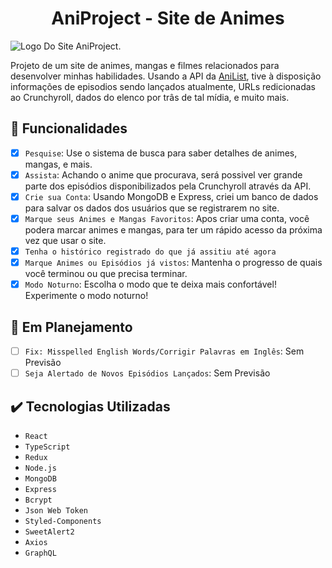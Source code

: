 <h1 align="center">AniProject - Site de Animes</h1>

![Logo Do Site AniProject.](https://user-images.githubusercontent.com/69987890/177884319-0678f842-f3ca-4f62-8d31-7638ca954057.png)

Projeto de um site de animes, mangas e filmes relacionados para desenvolver minhas habilidades. Usando a API da <a href='https://anilist.gitbook.io/anilist-apiv2-docs/'>AniList</a>, tive à disposição informações de episodios sendo lançados atualmente, URLs redicionadas ao Crunchyroll, dados do elenco por trâs de tal mídia, e muito mais.

## :hammer: Funcionalidades

- [x] `Pesquise`: Use o sistema de busca para saber detalhes de animes, mangas, e mais.
- [x] `Assista`: Achando o anime que procurava, será possivel ver grande parte dos episódios disponibilizados pela Crunchyroll através da API.
- [x] `Crie sua Conta`: Usando MongoDB e Express, criei um banco de dados para salvar os dados dos usuários que se registrarem no site.
- [x] `Marque seus Animes e Mangas Favoritos`: Apos criar uma conta, você podera marcar animes e mangas, para ter um rápido acesso da próxima vez que usar o site.
- [x] `Tenha o histórico registrado do que já assitiu até agora`
- [x] `Marque Animes ou Episódios já vistos`: Mantenha o progresso de quais você terminou ou que precisa terminar.
- [x] `Modo Noturno`: Escolha o modo que te deixa mais confortável! Experimente o modo noturno!

## :pushpin: Em Planejamento
 
- [ ] `Fix: Misspelled English Words/Corrigir Palavras em Inglês`: Sem Previsão
- [ ] `Seja Alertado de Novos Episódios Lançados`: Sem Previsão 

## :heavy_check_mark: Tecnologias Utilizadas

- ``React``
- ``TypeScript``
- ``Redux``
- ``Node.js``
- ``MongoDB``
- ``Express``
- ``Bcrypt``
- ``Json Web Token``
- ``Styled-Components``
- ``SweetAlert2``
- ``Axios``
- ``GraphQL``
